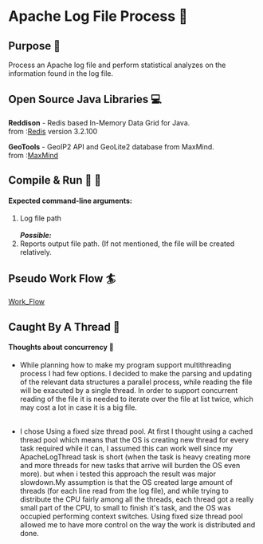 # Apache Log File Process :page_facing_up:

## Purpose :dart:
Process an Apache log file and perform statistical analyzes on the information found in the log file.

## Open Source Java Libraries :computer:
**Reddison** - Redis based In-Memory Data Grid for Java. <br />
from :[Redis](https://github.com/MicrosoftArchive/redis/releases) version 3.2.100

**GeoTools** - GeoIP2 API and GeoLite2 database from MaxMind. <br />
from :[MaxMind](https://www.maxmind.com/en/home?gclid=CjwKCAjwuqfoBRAEEiwAZErCsjaLrhOjFW3PlBOJ_QoGmwfnAVpeeaujecSD4q0cy_vTZtlTqHA0uBoCVYoQAvD_BwE&rId=google)

## Compile & Run :running: :walking:
#### Expected command-line arguments:
1.	Log file path<br /><br />
_**Possible:**_<br />
2.	Reports output file path. (If not mentioned, the file will be created relatively.

## Pseudo Work Flow :surfer:
[Work_Flow](PseudoWorkFlow.pdf)

## Caught By A Thread :closed_lock_with_key:
#### Thoughts about concurrency :thought_balloon:

* While planning how to make my program support multithreading process I had few options.
I decided to make the parsing and updating of the relevant data structures a parallel process,
while reading the file will be exacuted by a single thread. In order to support concurrent reading 
of the file it is needed to iterate over the file at list twice, which may cost a lot in case it is a big file.<br /><br />

* I chose Using a fixed size thread pool. At first I thought using a cached thread pool which means that the OS is
creating new thread for every task required while it can, I assumed this can work well since my ApacheLogThread
task is short (when the task is heavy creating more and more threads for new tasks that arrive will burden the OS even more).
but when i tested this approach the result was major slowdown.My assumption is that the OS created large amount of threads 
(for each line read from the log file), and while trying to distribute the 
CPU fairly among all the threads, each thread got a really small part of the CPU, to small to 
finish it's task, and the OS was occupied performing context switches. Using fixed size thread pool 
allowed me to have more control on the way the work is distributed and done.<br />



